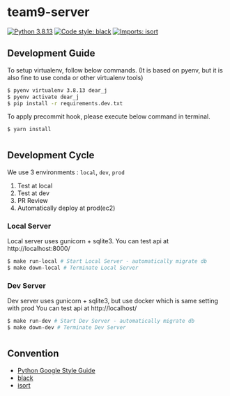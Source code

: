 # team9-server
[![Python 3.8.13](https://img.shields.io/badge/python-3.8.13-blue.svg)](https://www.python.org/downloads/release/python-3813/)
[![Code style: black](https://img.shields.io/badge/code%20style-black-000000.svg)](https://github.com/psf/black)
[![Imports: isort](https://img.shields.io/badge/%20imports-isort-%231674b1?style=flat&labelColor=ef8336)](https://pycqa.github.io/isort/)

## Development Guide

To setup virtualenv, follow below commands. (It is based on pyenv, but it is also fine to use conda or other virtualenv tools)
```bash
$ pyenv virtualenv 3.8.13 dear_j
$ pyenv activate dear_j
$ pip install -r requirements.dev.txt
```

To apply precommit hook, please execute below command in terminal.
```bash
$ yarn install
```

#
## Development Cycle
We use 3 environments : `local`, `dev`, `prod`
1. Test at local
2. Test at dev
3. PR Review
4. Automatically deploy at prod(ec2)

### Local Server
Local server uses gunicorn + sqlite3.
You can test api at http://localhost:8000/

```bash
$ make run-local # Start Local Server - automatically migrate db
$ make down-local # Terminate Local Server
```

### Dev Server
Dev server uses gunicorn + sqlite3, but use docker which is same setting with prod
You can test api at http://localhost/

```bash
$ make run-dev # Start Dev Server - automatically migrate db
$ make down-dev # Terminate Dev Server
```

# 

## Convention
- [Python Google Style Guide](https://google.github.io/styleguide/pyguide.html)
- [black](https://black.readthedocs.io/en/stable/)
- [isort](https://pycqa.github.io/isort/)
